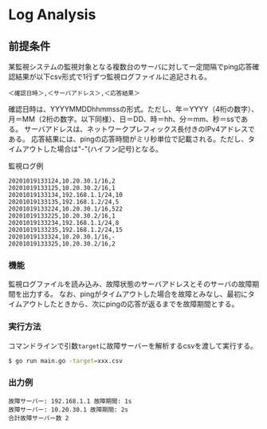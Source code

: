 # Log Analysis

## 前提条件
某監視システムの監視対象となる複数台のサーバに対して一定間隔でping応答確認結果が以下csv形式で1行ずつ監視ログファイルに追記される。
```
＜確認日時＞,＜サーバアドレス＞,＜応答結果＞
```

確認日時は、YYYYMMDDhhmmssの形式。ただし、年＝YYYY（4桁の数字）、月＝MM（2桁の数字。以下同様）、日＝DD、時＝hh、分＝mm、秒＝ssである。
サーバアドレスは、ネットワークプレフィックス長付きのIPv4アドレスである。
応答結果には、pingの応答時間がミリ秒単位で記載される。ただし、タイムアウトした場合は"-"(ハイフン記号)となる。

監視ログ例
```csv
20201019133124,10.20.30.1/16,2
20201019133125,10.20.30.2/16,1
20201019133134,192.168.1.1/24,10
20201019133135,192.168.1.2/24,5
20201019133224,10.20.30.1/16,522
20201019133225,10.20.30.2/16,1
20201019133234,192.168.1.1/24,8
20201019133235,192.168.1.2/24,15
20201019133324,10.20.30.1/16,-
20201019133325,10.20.30.2/16,2
```

### 機能
監視ログファイルを読み込み、故障状態のサーバアドレスとそのサーバの故障期間を出力する。
なお、pingがタイムアウトした場合を故障とみなし、最初にタイムアウトしたときから、次にpingの応答が返るまでを故障期間とする。

### 実行方法
コマンドラインで引数`target`に故障サーバーを解析するcsvを渡して実行する。
```bash
$ go run main.go -target=xxx.csv
```

### 出力例
```
故障サーバー: 192.168.1.1 故障期間: 1s
故障サーバー: 10.20.30.1 故障期間: 2s
合計故障サーバー数 2
```